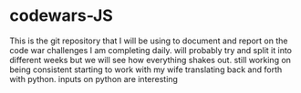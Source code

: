 # codewars-JS

This is the git repository that I will be using to document and report on the code war challenges I am completing daily. will probably try and split it into different weeks but we will see how everything shakes out. still working on being consistent 
starting to work with my wife translating back and forth with python. inputs on python are interesting 